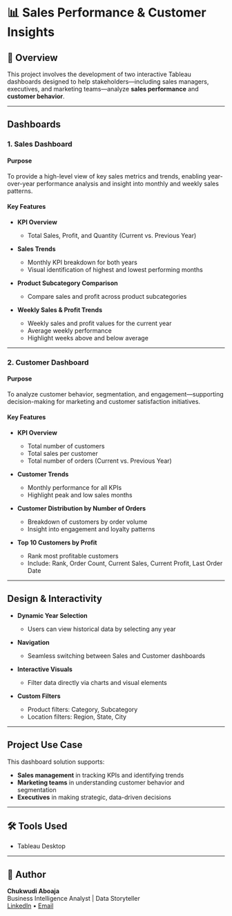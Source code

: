 # 📊 Sales Performance & Customer Insights

## 📌 Overview

This project involves the development of two interactive Tableau dashboards designed to help stakeholders—including sales managers, executives, and marketing teams—analyze **sales performance** and **customer behavior**.

---

## Dashboards

### 1. Sales Dashboard

#### Purpose
To provide a high-level view of key sales metrics and trends, enabling year-over-year performance analysis and insight into monthly and weekly sales patterns.

#### Key Features

- **KPI Overview**
  - Total Sales, Profit, and Quantity (Current vs. Previous Year)

- **Sales Trends**
  - Monthly KPI breakdown for both years
  - Visual identification of highest and lowest performing months

- **Product Subcategory Comparison**
  - Compare sales and profit across product subcategories

- **Weekly Sales & Profit Trends**
  - Weekly sales and profit values for the current year
  - Average weekly performance
  - Highlight weeks above and below average

---

### 2. Customer Dashboard

#### Purpose
To analyze customer behavior, segmentation, and engagement—supporting decision-making for marketing and customer satisfaction initiatives.

#### Key Features

- **KPI Overview**
  - Total number of customers
  - Total sales per customer
  - Total number of orders (Current vs. Previous Year)

- **Customer Trends**
  - Monthly performance for all KPIs
  - Highlight peak and low sales months

- **Customer Distribution by Number of Orders**
  - Breakdown of customers by order volume
  - Insight into engagement and loyalty patterns

- **Top 10 Customers by Profit**
  - Rank most profitable customers
  - Include: Rank, Order Count, Current Sales, Current Profit, Last Order Date

---

## Design & Interactivity

- **Dynamic Year Selection**
  - Users can view historical data by selecting any year

- **Navigation**
  - Seamless switching between Sales and Customer dashboards

- **Interactive Visuals**
  - Filter data directly via charts and visual elements

- **Custom Filters**
  - Product filters: Category, Subcategory
  - Location filters: Region, State, City

---

## Project Use Case

This dashboard solution supports:
- **Sales management** in tracking KPIs and identifying trends
- **Marketing teams** in understanding customer behavior and segmentation
- **Executives** in making strategic, data-driven decisions

---

## 🛠️ Tools Used

- Tableau Desktop

---

## 📎 Author

**Chukwudi Aboaja**  
Business Intelligence Analyst | Data Storyteller  
[LinkedIn](https://www.linkedin.com/in/chukwudi-aboaja/) • [Email](chukwudi.aboaja@gmail.com)